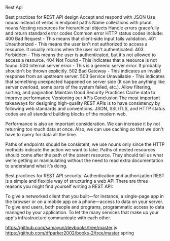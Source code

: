 Rest Api

Best practices for REST API design
Accept and respond with JSON
Use nouns instead of verbs in endpoint paths
Name collections with plural nouns
Nesting resources for hierarchical objects
Handle errors gracefully and return standard error codes
Common error HTTP status codes include:
400 Bad Request - This means that client-side input fails validation.
401 Unauthorized - This means the user isn't not authorized to access a resource. It usually returns when the user isn't authenticated.
403 Forbidden - This means the user is authenticated, but it's not allowed to access a resource.
404 Not Found - This indicates that a resource is not found.
500 Internal server error - This is a generic server error. It probably shouldn't be thrown explicitly.
502 Bad Gateway - This indicates an invalid response from an upstream server.
503 Service Unavailable - This indicates that something unexpected happened on server side (It can be anything like server overload, some parts of the system failed, etc.).
Allow filtering, sorting, and pagination
Maintain Good Security Practices
Cache data to improve performance
Versioning our APIs
Conclusion
The most important takeaways for designing high-quality REST APIs is to have consistency by following web standards and conventions. JSON, SSL/TLS, and HTTP status codes are all standard building blocks of the modern web.

Performance is also an important consideration. We can increase it by not returning too much data at once. Also, we can use caching so that we don't have to query for data all the time.

Paths of endpoints should be consistent, we use nouns only since the HTTP methods indicate the action we want to take. Paths of nested resources should come after the path of the parent resource. They should tell us what we’re getting or manipulating without the need to read extra documentation to understand what it’s doing.

Best practices for REST API security: Authentication and authorization
 REST is a simple and flexible way of structuring a web API
 There are three reasons you might find yourself writing a REST API:

To give a networked client that you built—for instance, a single-page app in the browser or on a mobile app on a phone—access to data on your server.
To give end users, both people and programs, programmatic access to data managed by your application.
To let the many services that make up your app's infrastructure communicate with each other.

https://github.com/samayun/devbooks/tree/master js 
https://github.com/dfparker2002/books-2/tree/master spring

